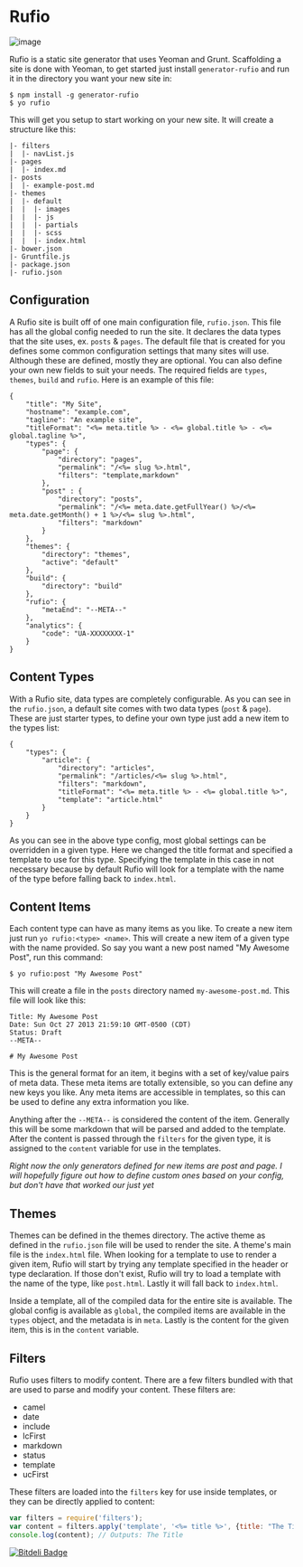 # Rufio

![image](http://wesleytodd.com/images/rufio.jpg)

Rufio is a static site generator that uses Yeoman and Grunt.  Scaffolding a site is done with Yeoman, to get started just install `generator-rufio` and run it in the directory you want your new site in:

```
$ npm install -g generator-rufio
$ yo rufio
```

This will get you setup to start working on your new site.  It will create a structure like this:

```
|- filters
|  |- navList.js
|- pages
|  |- index.md
|- posts
|  |- example-post.md
|- themes
|  |- default
|  |  |- images
|  |  |- js
|  |  |- partials
|  |  |- scss
|  |  |- index.html
|- bower.json
|- Gruntfile.js
|- package.json
|- rufio.json
```

## Configuration

A Rufio site is built off of one main configuration file, `rufio.json`.  This file has all the global config needed to run the site.  It declares the data types that the site uses, ex. `posts` & `pages`.   The default file that is created for you defines some common configuration settings that many sites will use.  Although these are defined, mostly they are optional.  You can also define your own new fields to suit your needs.  The required fields are `types`, `themes`, `build` and `rufio`.  Here is an example of this file:

```
{
	"title": "My Site",
	"hostname": "example.com",
	"tagline": "An example site",
	"titleFormat": "<%= meta.title %> - <%= global.title %> - <%= global.tagline %>",
	"types": {
		"page": {
			"directory": "pages",
			"permalink": "/<%= slug %>.html",
			"filters": "template,markdown"
		},
		"post" : {
			"directory": "posts",
			"permalink": "/<%= meta.date.getFullYear() %>/<%= meta.date.getMonth() + 1 %>/<%= slug %>.html",
			"filters": "markdown"
		}
	},
	"themes": {
		"directory": "themes",
		"active": "default"
	},
	"build": {
		"directory": "build"
	},
	"rufio": {
		"metaEnd": "--META--"
	},
	"analytics": {
		"code": "UA-XXXXXXXX-1"
	}
}
```

## Content Types

With a Rufio site, data types are completely configurable.  As you can see in the `rufio.json`, a default site comes with two data types (`post` & `page`).  These are just starter types, to define your own type just add a new item to the types list:

```
{
	"types": {
		"article": {
			"directory": "articles",
			"permalink": "/articles/<%= slug %>.html",
			"filters": "markdown",
			"titleFormat": "<%= meta.title %> - <%= global.title %>",
			"template": "article.html"
		}
	}
}
```

As you can see in the above type config, most global settings can be overridden in a given type.  Here we changed the title format and specified a template to use for this type.  Specifying the template in this case in not necessary because by default Rufio will look for a template with the name of the type before falling back to `index.html`.  

## Content Items

Each content type can have as many items as you like.  To create a new item just run `yo rufio:<type> <name>`.  This will create a new item of a given type with the name provided.  So say you want a new post named "My Awesome Post", run this command: 

```
$ yo rufio:post "My Awesome Post"
```

This will create a file in the `posts` directory named `my-awesome-post.md`.  This file will look like this:

```
Title: My Awesome Post
Date: Sun Oct 27 2013 21:59:10 GMT-0500 (CDT)
Status: Draft
--META--

# My Awesome Post
```

This is the general format for an item, it begins with a set of key/value pairs of meta data.  These meta items are totally extensible, so you can define any new keys you like.  Any meta items are accessible in templates, so this can be used to define any extra information you like.

Anything after the `--META--` is considered the content of the item.  Generally this will be some markdown that will be parsed and added to the template.  After the content is passed through the `filters` for the given type, it is assigned to the `content` variable for use in the templates.

*Right now the only generators defined for new items are post and page.  I will hopefully figure out how to define custom ones based on your config, but don't have that worked our just yet*

## Themes

Themes can be defined in the themes directory.  The active theme as defined in the `rufio.json` file will be used to render the site.  A theme's main file is the `index.html` file.  When looking for a template to use to render a given item, Rufio will start by trying any template specified in the header or type declaration.  If those don't exist, Rufio will try to load a template with the name of the type, like `post.html`.  Lastly it will fall back to `index.html`.

Inside a template, all of the compiled data for the entire site is available.  The global config is available as `global`, the compiled items are available in the `types` object, and the metadata is in `meta`.  Lastly is the content for the given item, this is in the `content` variable.

## Filters

Rufio uses filters to modify content.  There are a few filters bundled with that are used to parse and modify your content.  These filters are:

- camel
- date
- include
- lcFirst
- markdown
- status
- template
- ucFirst

These filters are loaded into the `filters` key for use inside templates, or they can be directly applied to content:

```javascript
var filters = require('filters');
var content = filters.apply('template', '<%= title %>', {title: "The Title"});
console.log(content); // Outputs: The Title
```


[![Bitdeli Badge](https://d2weczhvl823v0.cloudfront.net/wesleytodd/rufio/trend.png)](https://bitdeli.com/free "Bitdeli Badge")

